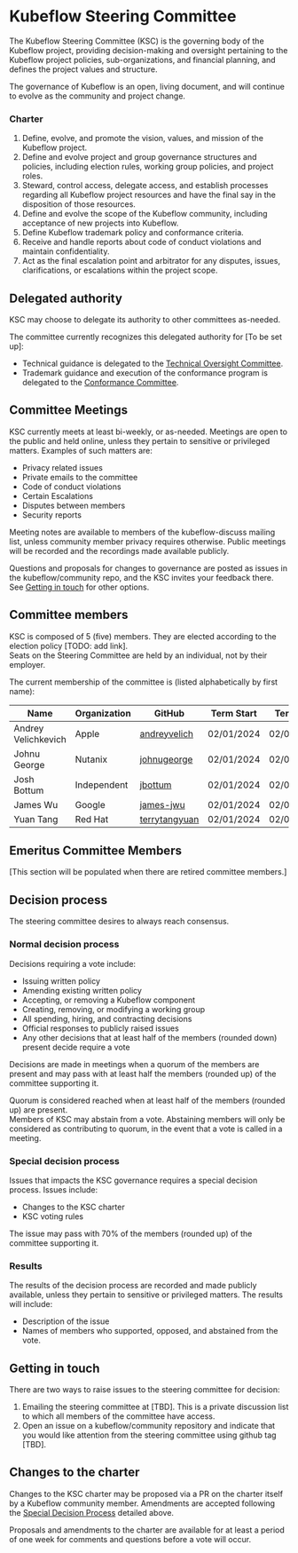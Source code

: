# Kubeflow Steering Committee
The Kubeflow Steering Committee (KSC) is the governing body of the Kubeflow project, providing decision-making and oversight pertaining to the Kubeflow project policies, sub-organizations, and financial planning, and defines the project values and structure.

The governance of Kubeflow is an open, living document, and will continue to evolve as the community and project change.

### Charter

1. Define, evolve, and promote the vision, values, and mission of the Kubeflow project.
1. Define and evolve project and group governance structures and policies, including election rules, working group policies, and project roles.
1. Steward, control access, delegate access, and establish processes regarding all Kubeflow project resources and have the final say in the disposition of those resources.
1. Define and evolve the scope of the Kubeflow community, including acceptance of new projects into Kubeflow.
1. Define Kubeflow trademark policy and conformance criteria.
1. Receive and handle reports about code of conduct violations and maintain confidentiality.
1. Act as the final escalation point and arbitrator for any disputes, issues, clarifications, or escalations within the project scope.

## Delegated authority

KSC may choose to delegate its authority to other committees as-needed.

The committee currently recognizes this delegated authority for [To be set up]:

-  Technical guidance is delegated to the [Technical Oversight Committee](https://github.com/kubeflow/community/blob/master/proposals/TECH-OVERSIGHT-COMMITTEE.md).
-  Trademark guidance and execution of the conformance program is delegated to the [Conformance Committee](https://github.com/kubeflow/community/blob/master/proposals/CONFORMANCE-COMMITTEE.md).

## Committee Meetings

KSC currently meets at least bi-weekly, or as-needed. Meetings are open to the public and held online, unless they pertain to sensitive or privileged matters. Examples of such matters are:
- Privacy related issues
- Private emails to the committee
- Code of conduct violations
- Certain Escalations
- Disputes between members
- Security reports

Meeting notes are available to members of the kubeflow-discuss mailing list, unless community member privacy requires otherwise. Public meetings will be recorded and the recordings made available publicly.

Questions and proposals for changes to governance are posted as issues in the kubeflow/community repo, and the KSC invites your feedback there. See [Getting in touch](#getting-in-touch) for other options.

## Committee members

KSC is composed of 5 (five) members. They are elected according to the election policy [TODO: add link].  
Seats on the Steering Committee are held by an individual, not by their employer.  

The current membership of the committee is (listed alphabetically by first name):

| Name                | Organization | GitHub                                             | Term Start | Term End   |
|---------------------|--------------|----------------------------------------------------|------------|------------|
| Andrey Velichkevich | Apple        | [andreyvelich](https://github.com/andreyvelich/)   | 02/01/2024 | 02/01/2026 |
| Johnu George        | Nutanix      | [johnugeorge](https://github.com/johnugeorge/)     | 02/01/2024 | 02/01/2026 |
| Josh Bottum         | Independent  | [jbottum](https://github.com/jbottum/)             | 02/01/2024 | 02/01/2025 |
| James Wu            | Google       | [james-jwu](https://github.com/james-jwu/)         | 02/01/2024 | 02/01/2025 |
| Yuan Tang           | Red Hat      | [terrytangyuan](https://github.com/terrytangyuan/) | 02/01/2024 | 02/01/2026 |


## Emeritus Committee Members

[This section will be populated when there are retired committee members.]

## Decision process

The steering committee desires to always reach consensus.

### Normal decision process

Decisions requiring a vote include:
- Issuing written policy
- Amending existing written policy
- Accepting, or removing a Kubeflow component
- Creating, removing, or modifying a working group
- All spending, hiring, and contracting decisions
- Official responses to publicly raised issues
- Any other decisions that at least half of the members (rounded down) present decide require a vote

Decisions are made in meetings when a quorum of the members are present and may pass with at least half the members (rounded up) of the committee supporting it.

Quorum is considered reached when at least half of the members (rounded up) are present.  
Members of KSC may abstain from a vote. Abstaining members will only be considered as contributing to quorum, in the event that a vote is called in a meeting.

### Special decision process

Issues that impacts the KSC governance requires a special decision process. Issues include:
- Changes to the KSC charter
- KSC voting rules

The issue may pass with 70% of the members (rounded up) of the committee supporting it.

### Results

The results of the decision process are recorded and made publicly available, unless they pertain to sensitive or privileged matters. The results will include:
- Description of the issue
- Names of members who supported, opposed, and abstained from the vote.

## Getting in touch

There are two ways to raise issues to the steering committee for decision:

1. Emailing the steering committee at [TBD]. This is a private discussion list to which all members of the committee have access.
1. Open an issue on a kubeflow/community repository and indicate that you would like attention from the steering committee using github tag [TBD].

## Changes to the charter

Changes to the KSC charter may be proposed via a PR on the charter itself by a Kubeflow community member. Amendments are accepted following the [Special Decision Process](#special-decision-process) detailed above.

Proposals and amendments to the charter are available for at least a period of one week for comments and questions before a vote will occur.
